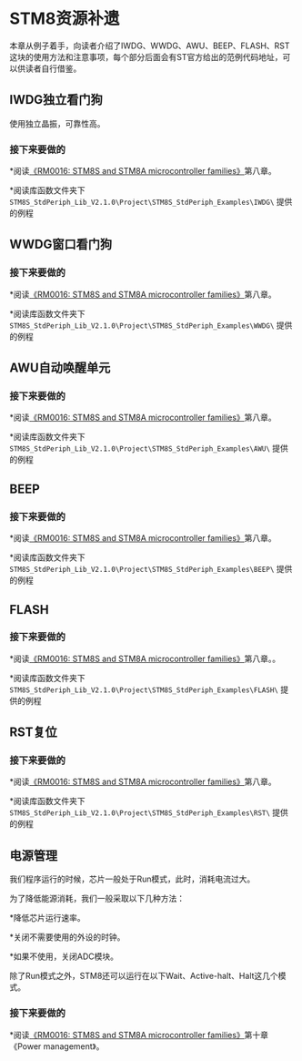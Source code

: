 # STM8资源补遗 #

本章从例子着手，向读者介绍了IWDG、WWDG、AWU、BEEP、FLASH、RST这块的使用方法和注意事项，每个部分后面会有ST官方给出的范例代码地址，可以供读者自行借鉴。

## IWDG独立看门狗 ##
使用独立晶振，可靠性高。

### 接下来要做的 ###

*阅读[《RM0016: STM8S and STM8A microcontroller families》](http://www.st.com/internet/com/TECHNICAL_RESOURCES/TECHNICAL_LITERATURE/REFERENCE_MANUAL/CD00190271.pdf)第八章。

*阅读库函数文件夹下 `STM8S_StdPeriph_Lib_V2.1.0\Project\STM8S_StdPeriph_Examples\IWDG\` 提供的例程

## WWDG窗口看门狗 ##

### 接下来要做的 ###

*阅读[《RM0016: STM8S and STM8A microcontroller families》](http://www.st.com/internet/com/TECHNICAL_RESOURCES/TECHNICAL_LITERATURE/REFERENCE_MANUAL/CD00190271.pdf)第八章。

*阅读库函数文件夹下 `STM8S_StdPeriph_Lib_V2.1.0\Project\STM8S_StdPeriph_Examples\WWDG\` 提供的例程

## AWU自动唤醒单元 ##

### 接下来要做的 ###

*阅读[《RM0016: STM8S and STM8A microcontroller families》](http://www.st.com/internet/com/TECHNICAL_RESOURCES/TECHNICAL_LITERATURE/REFERENCE_MANUAL/CD00190271.pdf)第八章。

*阅读库函数文件夹下 `STM8S_StdPeriph_Lib_V2.1.0\Project\STM8S_StdPeriph_Examples\AWU\` 提供的例程

## BEEP ##

### 接下来要做的 ###

*阅读[《RM0016: STM8S and STM8A microcontroller families》](http://www.st.com/internet/com/TECHNICAL_RESOURCES/TECHNICAL_LITERATURE/REFERENCE_MANUAL/CD00190271.pdf)第八章。

*阅读库函数文件夹下 `STM8S_StdPeriph_Lib_V2.1.0\Project\STM8S_StdPeriph_Examples\BEEP\` 提供的例程

## FLASH ##

### 接下来要做的 ###

*阅读[《RM0016: STM8S and STM8A microcontroller families》](http://www.st.com/internet/com/TECHNICAL_RESOURCES/TECHNICAL_LITERATURE/REFERENCE_MANUAL/CD00190271.pdf)第八章。。

*阅读库函数文件夹下 `STM8S_StdPeriph_Lib_V2.1.0\Project\STM8S_StdPeriph_Examples\FLASH\` 提供的例程

## RST复位 ##

### 接下来要做的 ###

*阅读[《RM0016: STM8S and STM8A microcontroller families》](http://www.st.com/internet/com/TECHNICAL_RESOURCES/TECHNICAL_LITERATURE/REFERENCE_MANUAL/CD00190271.pdf)第八章。

*阅读库函数文件夹下 `STM8S_StdPeriph_Lib_V2.1.0\Project\STM8S_StdPeriph_Examples\RST\` 提供的例程

## 电源管理 ##

我们程序运行的时候，芯片一般处于Run模式，此时，消耗电流过大。

为了降低能源消耗，我们一般采取以下几种方法：

*降低芯片运行速率。

*关闭不需要使用的外设的时钟。

*如果不使用，关闭ADC模块。

除了Run模式之外，STM8还可以运行在以下Wait、Active-halt、Halt这几个模式。

### 接下来要做的 ###

*阅读[《RM0016: STM8S and STM8A microcontroller families》](http://www.st.com/internet/com/TECHNICAL_RESOURCES/TECHNICAL_LITERATURE/REFERENCE_MANUAL/CD00190271.pdf)第十章《Power management》。

